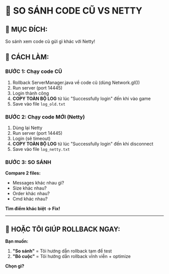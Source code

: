 # 🔬 SO SÁNH CODE CŨ VS NETTY

## 🎯 MỤC ĐÍCH:

So sánh xem code cũ gửi gì khác với Netty!

## 📝 CÁCH LÀM:

### **BƯỚC 1: Chạy code CŨ**

1. Rollback ServerManager.java về code cũ (dùng Network.gI())
2. Run server (port 14445)
3. Login thành công
4. **COPY TOÀN BỘ LOG** từ lúc "Successfully login" đến khi vào game
5. Save vào file `log_old.txt`

### **BƯỚC 2: Chạy code MỚI (Netty)**

1. Dùng lại Netty
2. Run server (port 14445)
3. Login (sẽ timeout)
4. **COPY TOÀN BỘ LOG** từ lúc "Successfully login" đến khi disconnect
5. Save vào file `log_netty.txt`

### **BƯỚC 3: SO SÁNH**

**Compare 2 files:**
- Messages khác nhau gì?
- Size khác nhau?
- Order khác nhau?
- Cmd khác nhau?

**Tìm điểm khác biệt → Fix!**

---

## 🔧 HOẶC TÔI GIÚP ROLLBACK NGAY:

**Bạn muốn:**
1. **"So sánh"** = Tôi hướng dẫn rollback tạm để test
2. **"Bỏ cuộc"** = Tôi hướng dẫn rollback vĩnh viễn + optimize

**Chọn gì?**